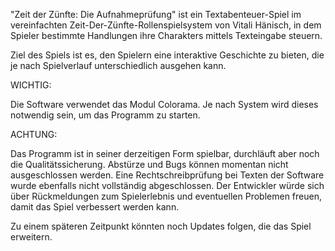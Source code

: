 "Zeit der Zünfte: Die Aufnahmeprüfung" ist ein Textabenteuer-Spiel im vereinfachten Zeit-Der-Zünfte-Rollenspielsystem von Vitali Hänisch, in dem Spieler bestimmte Handlungen ihre Charakters mittels Texteingabe steuern.

Ziel des Spiels ist es, den Spielern eine interaktive Geschichte zu bieten, die je nach Spielverlauf unterschiedlich ausgehen kann.


WICHTIG:

Die Software verwendet das Modul Colorama. Je nach System wird dieses notwendig sein, um das Programm zu starten.

ACHTUNG:

Das Programm ist in seiner derzeitigen Form spielbar, durchläuft aber noch die Qualitätssicherung.
Abstürze und Bugs können momentan nicht ausgeschlossen werden.
Eine Rechtschreibprüfung bei Texten der Software wurde ebenfalls nicht vollständig abgeschlossen.
Der Entwickler würde sich über Rückmeldungen zum Spielerlebnis und eventuellen Problemen freuen, damit das Spiel verbessert werden kann.

Zu einem späteren Zeitpunkt könnten noch Updates folgen, die das Spiel erweitern.